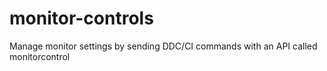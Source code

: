 # monitor-controls
 Manage monitor settings by sending DDC/CI commands with an API called monitorcontrol
